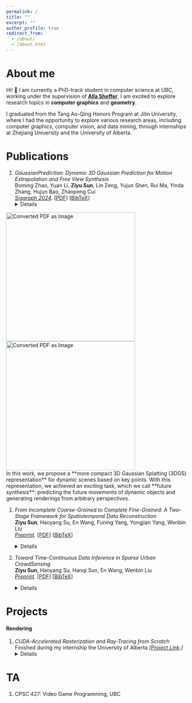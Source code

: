 ```yaml
---
permalink: /
title: ""
excerpt: ""
author_profile: true
redirect_from: 
  - /about/
  - /about.html
---
```


About me
======

Hi! :wave: I am currently a PhD-track student in computer science at UBC, working under the supervision of **[Alla Sheffer](https://www.cs.ubc.ca/~sheffa)**. I am excited to explore research topics in **computer graphics** and **geometry**. 

I graduated from the Tang Ao-Qing Honors Program at Jilin University, where I had the opportunity to explore various research areas, including computer graphics, computer vision, and data mining, through internships at Zhejiang University and the University of Alberta.

Publications
======

1. *GaussianPrediction: Dynamic 3D Gaussian Prediction for Motion Extrapolation and Free View Synthesis* <br/>
Boming Zhao, Yuan Li, **Ziyu Sun**, Lin Zeng, Yujun Shen, Rui Ma, Yinda Zhang, Hujun Bao, Zhaopeng Cui <br/>
*<a href="https://dl.acm.org/doi/abs/10.1145/3641519.3657417" target="_blank">Siggraph 2024</a>.*
[<a href="{{base.url}}/files/GaussianPrediction.pdf" target="_blank">PDF</a>] 
[<a href="{{base.url}}/files/GaussianPrediction.bib" target="_blank">BibTeX</a>] <details>
<img src="{{base.url}}/files/GSPrediction_task.png" alt="Converted PDF as Image" width="350">
<img src="{{base.url}}/files/GSPrediction_pipeline.png" alt="Converted PDF as Image" width="350"><br/>
  In this work, we propose a **more compact 3D Gaussian Splatting (3DGS) representation** for dynamic scenes based on key points. With this representation, we achieved an exciting task, which we call **future synthesis**: predicting the future movements of dynamic objects and generating renderings from arbitrary perspectives.</details>

1. *From Incomplete Coarse-Grained to Complete Fine-Grained: A Two-Stage Framework for Spatiotemporal Data Reconstruction* <br/>
**Ziyu Sun**, Haoyang Su, En Wang, Funing Yang, Yongjian Yang, Wenbin Liu <br/>
*<a href="https://arxiv.org/abs/2410.05323" target="_blank">Preprint</a>.*
[<a href="{{base.url}}/files/DiffRecon.pdf" target="_blank">PDF</a>] 
[<a href="{{base.url}}/files/DiffRecon.bib" target="_blank">BibTeX</a>]<details>
<img src="{{base.url}}/files/DiffRecon_task.png" alt="Converted PDF as Image" width="350"><img src="{{base.url}}/files/DiffRecon_pipeline.png" alt="Converted PDF as Image" width="350"><br/>
This is the second work in our **"Fine-Grained Spatiotemporal Sensing"** series, where we focus on improving the spatial granularity of city data.Our key contribution is the introduction of a novel task called "**Spatiotemporal Data Reconstruction**," which leverages concepts from computer vision to infer a complete, fine-grained spatiotemporal map from incomplete, coarse-grained observations. We also propose a **two-stage diffusion model** that effectively captures spatiotemporal characteristics, leading to state-of-the-art performance.</details>

1. *Toward Time-Continuous Data Inference in Sparse Urban CrowdSensing* <br/>
**Ziyu Sun**, Haoyang Su, Hanqi Sun, En Wang, Wenbin Liu <br/>
*<a href="https://arxiv.org/abs/2408.16027" target="_blank">Preprint</a>.*
[<a href="{{base.url}}/files/time-dmf.pdf" target="_blank">PDF</a>] 
[<a href="{{base.url}}/files/time-dmf.bib" target="_blank">BibTeX</a>]<details>
<img src="{{base.url}}/files/time-dmf_task.png" alt="Converted PDF as Image" width="350"><img src="{{base.url}}/files/time-dmf_pipeline.png" alt="Converted PDF as Image" width="350"><br/>
This is the first work in our **"Fine-Grained Spatiotemporal Sensing"** series, where we focus on enhancing the temporal granularity of perceptual data, and even directly modeling continuous-time representations. Our key observation is that existing approaches often rely on "**time-discrete**" preprocessing steps before applying their algorithms, which can lead to inaccuracies. Most existing methods divide the timeline into discrete intervals and aggregate data within each unit, assuming data remains static within these intervals. In our research, we first adapt existing time-discrete solutions to a **fine-grained approach** by slicing the timeline into the smallest possible units for alignment with prior work. We then elevate this approach into a **time-continuous** model that accurately represents data along a continuous timeline.</details>


Projects
======

#### Rendering

1. *CUDA-Accelerated Rasterization and Ray-Tracing from Scratch* <br/>
Finished during my internship the University of Alberta 
*[<a href="https://github.com/Zysun2002/Renderer-Alberta" target="_blank">Project Link</a>.]*<details>
<img src="{{base.url}}/files/pumpkin.gif" alt="Converted PDF as Image" width="200"><img src="{{base.url}}/files/balls.png" alt="Converted PDF as Image" width="400"><br/>
The renderer features two pipelines: one based on **rasterization** and the other on **ray tracing**. It also includes optimizations such as **ambient occlusion mapping** and **shadow mappin**g. I also achieved over **100x rendering speedup** through parallel computation using CUDA on ray tracing pipeline. Writing codes to translate elegant mathematical concepts to visually appealing images always excites me.</details>


TA
======
1. CPSC 427: Video Game Programming, UBC

<!-- CV -->
<!-- ====== -->
<!-- My CV is attached [<a href="{{base.url}}/files/cv.pdf" target="_blank">here</a>]. -->
